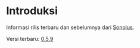 # Introduksi

Informasi rilis terbaru dan sebelumnya dari [Sonolus](https://sonolus.com).

Versi terbaru: [0.5.9](./versions/0.5.9.md)
